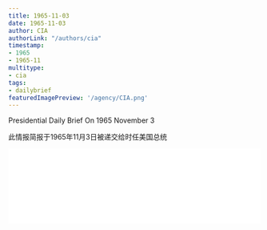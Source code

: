 ```yaml
---
title: 1965-11-03
date: 1965-11-03
author: CIA 
authorLink: "/authors/cia"
timestamp: 
- 1965
- 1965-11
multitype: 
- cia
tags: 
- dailybrief
featuredImagePreview: '/agency/CIA.png'
---
```



Presidential Daily Brief On 1965 November 3

此情报简报于1965年11月3日被递交给时任美国总统

<!--more-->





<div id="over" style="width:100%; overflow:hidden"> <iframe id="sFrame" name="sFrame" frameborder="no" border="0"  allowfullscreen marginwidth="0" scrolling="no" src = " /CIA/1965-11-03.html "  style = " position:absulute; width: 806px; top: 300;" > </iframe> </div>